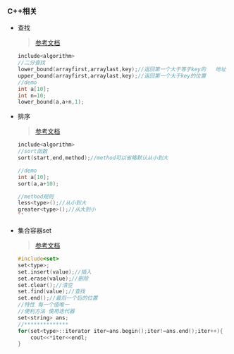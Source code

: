 ### C++相关
* 查找
    >[参考文档](https://blog.csdn.net/qq_40160605/article/details/80150252)
    ```C++
    include<algorithm>
    //二分查找
    lower_bound(arrayfirst,arraylast,key);//返回第一个大于等于key的   地址
    upper_bound(arrayfirst,arraylast,key);//返回第一个大于key的位置
    //demo
    int a[10];
    int n=10;
    lower_bound(a,a+n,1);
    ```

* 排序
    >[参考文档](https://wenku.baidu.com/view/c782c0a92cc58bd63086bd5d.html)
  ```C++
  include<algorithm>
  //sort函数
  sort(start,end,method);//method可以省略默认从小到大

  //demo
  int a[10];
  sort(a,a+10);

  //method规则
  less<type>();//从小到大
  greater<type>();//从大到小
  ``

* 集合容器set
    >[参考文档](https://blog.csdn.net/wangran51/article/details/8836160)
    ```c++
    #include<set>
    set<type>;
    set.insert(value);//插入
    set.erase(value);//删除
    set.clear();//清空
    set.find(value);//查找
    set.end();//最后一个后的位置
    //特性 每一个值唯一
    //便利方法 使用迭代器
    set<string> ans;
    //**************
    for(set<type>::iterator iter=ans.begin();iter!=ans.end();iter++){
        cout<<*iter<<endl;
    }
    ```
